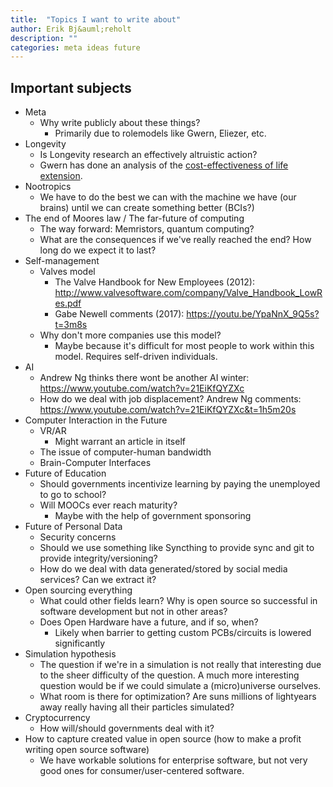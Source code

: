 ```yaml
---
title:  "Topics I want to write about"
author: Erik Bj&auml;reholt
description: ""
categories: meta ideas future
---
```


## Important subjects

 - Meta
   - Why write publicly about these things?
     - Primarily due to rolemodels like Gwern, Eliezer, etc.
 - Longevity
   - Is Longevity research an effectively altruistic action?
   - Gwern has done an analysis of the [cost-effectiveness of life extension](https://www.gwern.net/Longevity).
 - Nootropics
   - We have to do the best we can with the machine we have (our brains) until we can create something better (BCIs?)
 - The end of Moores law / The far-future of computing
   - The way forward: Memristors, quantum computing?
   - What are the consequences if we've really reached the end? How long do we expect it to last?
 - Self-management
   - Valves model
     - The Valve Handbook for New Employees (2012): http://www.valvesoftware.com/company/Valve_Handbook_LowRes.pdf
     - Gabe Newell comments (2017): https://youtu.be/YpaNnX_9Q5s?t=3m8s
   - Why don't more companies use this model?
     - Maybe because it's difficult for most people to work within this model. Requires self-driven individuals.
 - AI
   - Andrew Ng thinks there wont be another AI winter: https://www.youtube.com/watch?v=21EiKfQYZXc
   - How do we deal with job displacement? Andrew Ng comments: https://www.youtube.com/watch?v=21EiKfQYZXc&t=1h5m20s
 - Computer Interaction in the Future
   - VR/AR
     - Might warrant an article in itself
   - The issue of computer-human bandwidth
   - Brain-Computer Interfaces
 - Future of Education
   - Should governments incentivize learning by paying the unemployed to go to school?
   - Will MOOCs ever reach maturity?
     - Maybe with the help of government sponsoring
 - Future of Personal Data
   - Security concerns
   - Should we use something like Syncthing to provide sync and git to provide integrity/versioning?
   - How do we deal with data generated/stored by social media services? Can we extract it?
 - Open sourcing everything
   - What could other fields learn? Why is open source so successful in software development but not in other areas?
   - Does Open Hardware have a future, and if so, when?
     - Likely when barrier to getting custom PCBs/circuits is lowered significantly
 - Simulation hypothesis
   - The question if we're in a simulation is not really that interesting due to the sheer difficulty of the question. A much more interesting question would be if we could simulate a (micro)universe ourselves.
   - What room is there for optimization? Are suns millions of lightyears away really having all their particles simulated?
 - Cryptocurrency
   - How will/should governments deal with it?
 - How to capture created value in open source (how to make a profit writing open source software)
   - We have workable solutions for enterprise software, but not very good ones for consumer/user-centered software.

